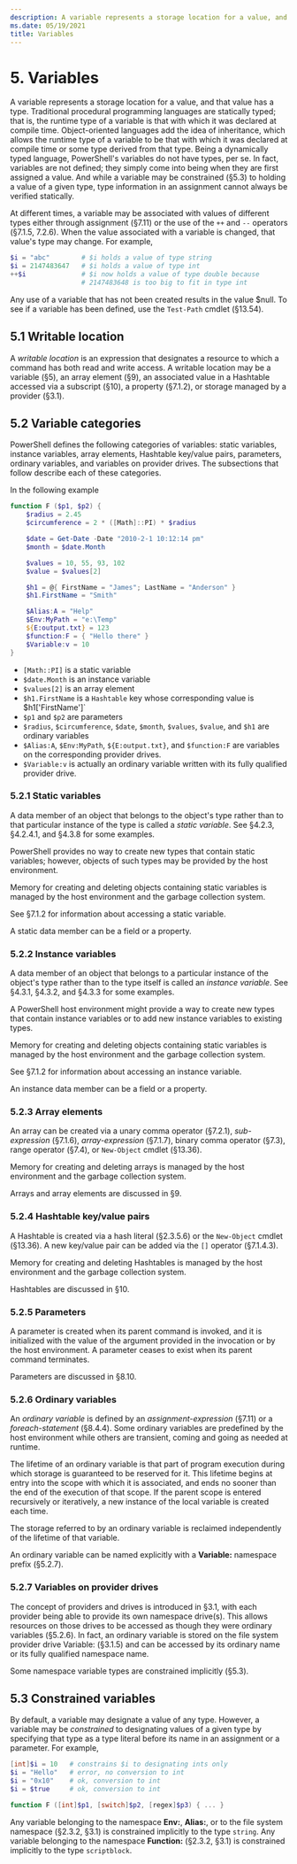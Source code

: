 ```yaml
---
description: A variable represents a storage location for a value, and that value has a type.
ms.date: 05/19/2021
title: Variables
---
```

# 5. Variables

A variable represents a storage location for a value, and that value has a type. Traditional
procedural programming languages are statically typed; that is, the runtime type of a variable is
that with which it was declared at compile time. Object-oriented languages add the idea of
inheritance, which allows the runtime type of a variable to be that with which it was declared at
compile time or some type derived from that type. Being a dynamically typed language, PowerShell's
variables do not have types, per se. In fact, variables are not defined; they simply come into being
when they are first assigned a value. And while a variable may be constrained (§5.3) to holding a
value of a given type, type information in an assignment cannot always be verified statically.

At different times, a variable may be associated with values of different types either through
assignment (§7.11) or the use of the `++` and `‑‑` operators (§7.1.5, 7.2.6). When the value
associated with a variable is changed, that value's type may change. For example,

```powershell
$i = "abc"        # $i holds a value of type string
$i = 2147483647   # $i holds a value of type int
++$i              # $i now holds a value of type double because
                  # 2147483648 is too big to fit in type int
```

Any use of a variable that has not been created results in the value $null. To see if a variable has
been defined, use the `Test-Path` cmdlet (§13.54).

## 5.1 Writable location

A *writable location* is an expression that designates a resource to which a command has both read
and write access. A writable location may be a variable (§5), an array element (§9), an associated
value in a Hashtable accessed via a subscript (§10), a property (§7.1.2), or storage managed by a
provider (§3.1).

## 5.2 Variable categories

PowerShell defines the following categories of variables: static variables, instance variables,
array elements, Hashtable key/value pairs, parameters, ordinary variables, and variables on provider
drives. The subsections that follow describe each of these categories.

In the following example

```powershell
function F ($p1, $p2) {
    $radius = 2.45
    $circumference = 2 * ([Math]::PI) * $radius

    $date = Get-Date -Date "2010-2-1 10:12:14 pm"
    $month = $date.Month

    $values = 10, 55, 93, 102
    $value = $values[2]

    $h1 = @{ FirstName = "James"; LastName = "Anderson" }
    $h1.FirstName = "Smith"

    $Alias:A = "Help"
    $Env:MyPath = "e:\Temp"
    ${E:output.txt} = 123
    $function:F = { "Hello there" }
    $Variable:v = 10
}
```

- `[Math::PI]` is a static variable
- `$date.Month` is an instance variable
- `$values[2]` is an array element
- `$h1.FirstName` is a `Hashtable` key whose corresponding value is $h1['FirstName']`
- `$p1` and `$p2` are parameters
- `$radius`, `$circumference`, `$date`, `$month`, `$values`, `$value`, and `$h1` are ordinary
  variables
- `$Alias:A`, `$Env:MyPath`, `${E:output.txt}`, and `$function:F` are variables on the corresponding
  provider drives.
- `$Variable:v` is actually an ordinary variable written with its fully qualified provider drive.

### 5.2.1 Static variables

A data member of an object that belongs to the object's type rather than to that particular instance
of the type is called a *static variable*. See §4.2.3, §4.2.4.1, and §4.3.8 for some examples.

PowerShell provides no way to create new types that contain static variables; however, objects of
such types may be provided by the host environment.

Memory for creating and deleting objects containing static variables is managed by the host
environment and the garbage collection system.

See §7.1.2 for information about accessing a static variable.

A static data member can be a field or a property.

### 5.2.2 Instance variables

A data member of an object that belongs to a particular instance of the object's type rather than to
the type itself is called an *instance variable*. See §4.3.1, §4.3.2, and §4.3.3 for some examples.

A PowerShell host environment might provide a way to create new types that contain instance
variables or to add new instance variables to existing types.

Memory for creating and deleting objects containing static variables is managed by the host
environment and the garbage collection system.

See §7.1.2 for information about accessing an instance variable.

An instance data member can be a field or a property.

### 5.2.3 Array elements

An array can be created via a unary comma operator (§7.2.1), *sub-expression* (§7.1.6),
*array-expression* (§7.1.7), binary comma operator (§7.3), range operator (§7.4), or `New-Object`
cmdlet (§13.36).

Memory for creating and deleting arrays is managed by the host environment and the garbage
collection system.

Arrays and array elements are discussed in §9.

### 5.2.4 Hashtable key/value pairs

A Hashtable is created via a hash literal (§2.3.5.6) or the `New-Object` cmdlet (§13.36). A new
key/value pair can be added via the `[]` operator (§7.1.4.3).

Memory for creating and deleting Hashtables is managed by the host environment and the garbage
collection system.

Hashtables are discussed in §10.

### 5.2.5 Parameters

A parameter is created when its parent command is invoked, and it is initialized with the value of
the argument provided in the invocation or by the host environment. A parameter ceases to exist when
its parent command terminates.

Parameters are discussed in §8.10.

### 5.2.6 Ordinary variables

An *ordinary variable* is defined by an *assignment-expression* (§7.11) or a *foreach-statement*
(§8.4.4). Some ordinary variables are predefined by the host environment while others are transient,
coming and going as needed at runtime.

The lifetime of an ordinary variable is that part of program execution during which storage is
guaranteed to be reserved for it. This lifetime begins at entry into the scope with which it is
associated, and ends no sooner than the end of the execution of that scope. If the parent scope is
entered recursively or iteratively, a new instance of the local variable is created each time.

The storage referred to by an ordinary variable is reclaimed independently of the lifetime of that
variable.

An ordinary variable can be named explicitly with a **Variable:** namespace prefix (§5.2.7).

### 5.2.7 Variables on provider drives

The concept of providers and drives is introduced in §3.1, with each provider being able to provide
its own namespace drive(s). This allows resources on those drives to be accessed as though they were
ordinary variables (§5.2.6). In fact, an ordinary variable is stored on the file system provider
drive Variable: (§3.1.5) and can be accessed by its ordinary name or its fully qualified namespace
name.

Some namespace variable types are constrained implicitly (§5.3).

## 5.3 Constrained variables

By default, a variable may designate a value of any type. However, a variable may be *constrained*
to designating values of a given type by specifying that type as a type literal before its name in
an assignment or a parameter. For example,

```powershell
[int]$i = 10   # constrains $i to designating ints only
$i = "Hello"   # error, no conversion to int
$i = "0x10"    # ok, conversion to int
$i = $true     # ok, conversion to int

function F ([int]$p1, [switch]$p2, [regex]$p3) { ... }
```

Any variable belonging to the namespace **Env:**, **Alias:**, or to the file system namespace
(§2.3.2, §3.1) is constrained implicitly to the type `string`. Any variable belonging to the
namespace **Function:** (§2.3.2, §3.1) is constrained implicitly to the type `scriptblock`.
